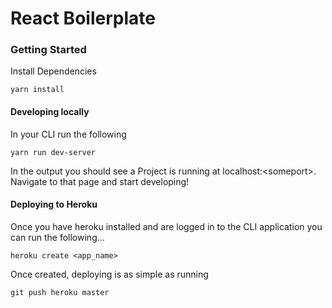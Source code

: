# React Boilerplate

### Getting Started

Install Dependencies

```
yarn install
```

#### Developing locally

In your CLI run the following

```
yarn run dev-server
```

In the output you should see a Project is running at localhost:\<someport\>. Navigate to that page and start developing!

#### Deploying to Heroku

Once you have heroku installed and are logged in to the CLI application you can run the following...

```
heroku create <app_name>
```

Once created, deploying is as simple as running

```
git push heroku master
```
